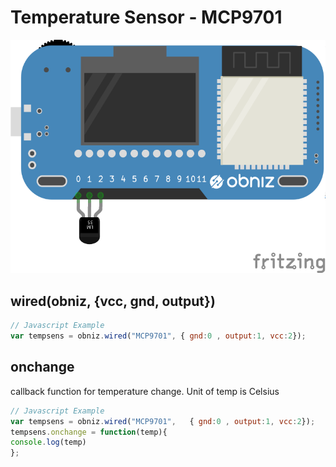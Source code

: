 # Temperature Sensor - MCP9701




![photo of AnalogTempratureSensor](./wired.png)




## wired(obniz, {vcc, gnd, output})
```javascript
// Javascript Example
var tempsens = obniz.wired("MCP9701", { gnd:0 , output:1, vcc:2});
```

## onchange
callback function for temperature change.
Unit of temp is Celsius

```javascript
// Javascript Example
var tempsens = obniz.wired("MCP9701",   { gnd:0 , output:1, vcc:2});
tempsens.onchange = function(temp){
console.log(temp)
};
```
 

